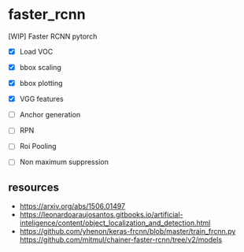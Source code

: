 # faster_rcnn
[WIP] Faster RCNN pytorch

- [x] Load VOC
- [x] bbox scaling
- [x] bbox plotting
- [x] VGG features
- [ ] Anchor generation
- [ ] RPN
- [ ] Roi Pooling
- [ ] Non maximum suppression


## resources
- https://arxiv.org/abs/1506.01497
- https://leonardoaraujosantos.gitbooks.io/artificial-inteligence/content/object_localization_and_detection.html
- https://github.com/yhenon/keras-frcnn/blob/master/train_frcnn.py
https://github.com/mitmul/chainer-faster-rcnn/tree/v2/models
